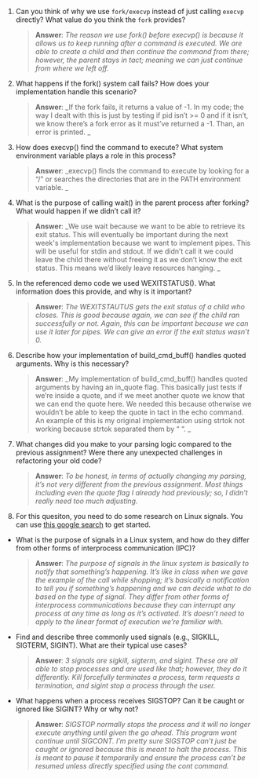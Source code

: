 1. Can you think of why we use `fork/execvp` instead of just calling `execvp` directly? What value do you think the `fork` provides?

    > **Answer**:  _The reason we use fork() before execvp() is because it allows us to keep running after a command is executed. We are able to create a child and then continue the command from there; however, the parent stays in tact; meaning we can just continue from where we left off._

2. What happens if the fork() system call fails? How does your implementation handle this scenario?

    > **Answer**:  _If the fork fails, it returns a value of -1. In my code; the way I dealt with this is just by testing if pid isn’t >= 0 and if it isn’t, we know there’s a fork error as it must’ve returned a -1. Than, an error is printed.
_

3. How does execvp() find the command to execute? What system environment variable plays a role in this process?

    > **Answer**:  _execvp() finds the command to execute by looking for a “/” or searches the directories that are in the PATH environment variable.
_

4. What is the purpose of calling wait() in the parent process after forking? What would happen if we didn’t call it?

    > **Answer**:  _We use wait because we want to be able to retrieve its exit status. This will eventually be important during the next week's implementation because we want to implement pipes. This will be useful for stdin and stdout. If we didn’t call it we could leave the child there without freeing it as we don’t know the exit status. This means we’d likely leave resources hanging.
_

5. In the referenced demo code we used WEXITSTATUS(). What information does this provide, and why is it important?

    > **Answer**:  _The WEXITSTAUTUS gets the exit status of a child who closes. This is good because again, we can see if the child ran successfully or not. Again, this can be important because we can use it later for pipes. We can give an error if the exit status wasn’t 0._

6. Describe how your implementation of build_cmd_buff() handles quoted arguments. Why is this necessary?

    > **Answer**:  _My implementation of build_cmd_buff() handles quoted arguments by having an in_quote flag. This basically just tests if we’re inside a quote, and if we meet another quote we know that we can end the quote here. We needed this because otherwise we wouldn’t be able to keep the quote in tact in the echo command. An example of this is my original implementation using strtok not working because strtok separated them by “ “. _

7. What changes did you make to your parsing logic compared to the previous assignment? Were there any unexpected challenges in refactoring your old code?

    > **Answer**:  _To be honest, in terms of actually changing my parsing, it’s not very different from the previous assignment. Most things including even the quote flag I already had previously; so, I didn’t really need too much adjusting._

8. For this quesiton, you need to do some research on Linux signals. You can use [this google search](https://www.google.com/search?q=Linux+signals+overview+site%3Aman7.org+OR+site%3Alinux.die.net+OR+site%3Atldp.org&oq=Linux+signals+overview+site%3Aman7.org+OR+site%3Alinux.die.net+OR+site%3Atldp.org&gs_lcrp=EgZjaHJvbWUyBggAEEUYOdIBBzc2MGowajeoAgCwAgA&sourceid=chrome&ie=UTF-8) to get started.

- What is the purpose of signals in a Linux system, and how do they differ from other forms of interprocess communication (IPC)?

    > **Answer**:  _The purpose of signals in the linux system is basically to notify that something’s happening. It’s like in class when we gave the example of the call while shopping; it’s basically a notification to tell you if something’s happening and we can decide what to do based on the type of signal. They differ from other forms of interprocess communications because they can interrupt any process at any time as long as it’s activated. It’s doesn’t need to apply to the linear format of execution we’re familiar with._

- Find and describe three commonly used signals (e.g., SIGKILL, SIGTERM, SIGINT). What are their typical use cases?

    > **Answer**:  _3 signals are sigkill, sigterm, and sigint. These are all able to stop processes and are used like that; however, they do it differently. Kill forcefully terminates a process, term requests a termination, and sigint stop a process through the user._

- What happens when a process receives SIGSTOP? Can it be caught or ignored like SIGINT? Why or why not?

    > **Answer**:  _SIGSTOP normally stops the process and it will no longer execute anything until given the go ahead. This program wont continue until SIGCONT. I’m pretty sure SIGSTOP can’t just be caught or ignored because this is meant to halt the process. This is meant to pause it temporarily and ensure the process can’t be resumed unless directly specified using the cont command._
